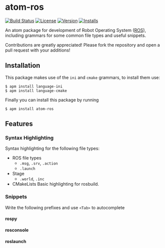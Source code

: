 # atom-ros
[![Build Status](https://travis-ci.org/argenos/atom-ros.svg?branch=master)](https://travis-ci.org/argenos/atom-ros)
[![License](https://img.shields.io/apm/l/badges.svg)](https://github.com/argenos/atom-ros/blob/master/LICENSE.md)
[![Version](https://img.shields.io/apm/v/atom-ros.svg)](https://github.com/argenos/atom-ros/releases/latest)
[![Installs](https://img.shields.io/apm/dm/atom-ros.svg)](https://github.com/argenos/atom-ros/releases/latest)

An atom package for development of Robot Operating System ([ROS](http://www.ros.org/)), including grammars for some common file types and useful snippets.

Contributions are greatly appreciated! Please fork the repository and open a pull request with your additions!

## Installation
This package makes use of the `ini` and `cmake` grammars, to install them use:

    $ apm install language-ini
    $ apm install language-cmake

Finally you can install this package by running

    $ apm install atom-ros

## Features
### Syntax Highlighting
Syntax highlighting for the following file types:
* ROS file types
  * `.msg`, `.srv`, `.action`
  * `.launch`
* Stage
  * `.world`, `.inc`
* CMakeLists
  Basic highlighting for rosbuild.


### Snippets
Write the following prefixes and use `<Tab>` to autocomplete

#### rospy

#### rosconsole

#### roslaunch
